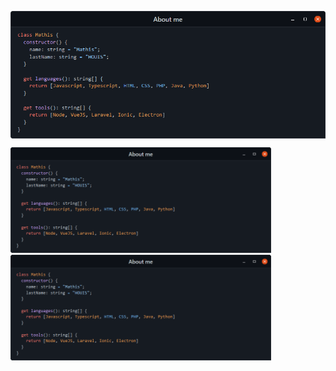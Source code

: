 ![about me](https://github.com/kozennnn/kozennnn/blob/main/about_me.png)
<img src="about_me.png" width="417"/><img height="180px" hspace="10"/><img src="about_me.png" width="417"/> 


<!--### Hi there 👋

**kozennnn/kozennnn** is a ✨ _special_ ✨ repository because its `README.md` (this file) appears on your GitHub profile.

Here are some ideas to get you started:

- 🔭 I’m currently working on ...
- 🌱 I’m currently learning ...
- 👯 I’m looking to collaborate on ...
- 🤔 I’m looking for help with ...
- 💬 Ask me about ...
- 📫 How to reach me: ...
- 😄 Pronouns: ...
- ⚡ Fun fact: ...
-->
